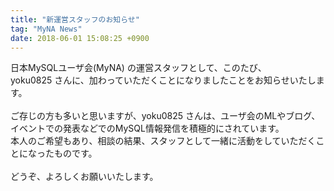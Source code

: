 ```yaml
---
title: "新運営スタッフのお知らせ"
tag: "MyNA News"
date: 2018-06-01 15:08:25 +0900
---
```


日本MySQLユーザ会(MyNA) の運営スタッフとして、このたび、<br>
yoku0825 さんに、加わっていただくことになりましたことをお知らせいたします。<br>
<br>
ご存じの方も多いと思いますが、yoku0825 さんは、ユーザ会のMLやブログ、イベントでの発表などでのMySQL情報発信を積極的にされています。<br>
本人のご希望もあり、相談の結果、スタッフとして一緒に活動をしていただくことになったものです。<br>
<br>
どうぞ、よろしくお願いいたします。<br>
<br>
<br>
